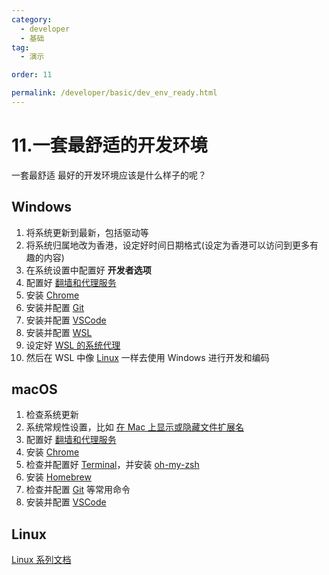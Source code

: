 ```yaml
---
category:
  - developer
  - 基础
tag:
  - 演示

order: 11

permalink: /developer/basic/dev_env_ready.html
---
```


# 11.一套最舒适的开发环境

一套最舒适 最好的开发环境应该是什么样子的呢？

## Windows

1. 将系统更新到最新，包括驱动等
2. 将系统归属地改为香港，设定好时间日期格式(设定为香港可以访问到更多有趣的内容)
3. 在系统设置中配置好 **开发者选项**
4. 配置好 [翻墙和代理服务](/tutorial/proxy/proxy_wall_ready.html)
5. 安装 [Chrome](https://www.google.com/chrome/)
6. 安装并配置 [Git](/tools/git/)
7. 安装并配置 [VSCode](/tools/vscode/)
8. 安装并配置 [WSL](/tutorial/wsl/wsl_ready.html)
9. 设定好 [WSL 的系统代理](/tutorial/wsl/wsl_proxy.html)
10. 然后在 WSL 中像 [Linux](/developer/linux/) 一样去使用 Windows 进行开发和编码

## macOS

1. 检查系统更新
2. 系统常规性设置，比如 [在 Mac 上显示或隐藏文件扩展名](https://support.apple.com/zh-cn/guide/mac-help/mchlp2304/mac)
3. 配置好 [翻墙和代理服务](/tutorial/proxy/proxy_wall_ready.html)
4. 安装 [Chrome](https://www.google.com/chrome/)
5. 检查并配置好 [Terminal](https://support.apple.com/zh-cn/guide/terminal/welcome/mac)，并安装 [oh-my-zsh ](https://sysin.org/blog/macos-zsh/)
6. 安装 [Homebrew](https://brew.sh/)
7. 检查并配置 [Git](/tools/git/) 等常用命令
8. 安装并配置 [VSCode](/tools/vscode/)

## Linux

[Linux 系列文档](/developer/linux/)
